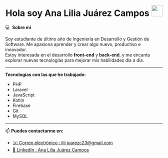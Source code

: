 <h1 align="center">Hola soy Ana Lilia Juárez Campos <img src="https://media.giphy.com/media/hvRJCLFzcasrR4ia7z/giphy.gif" width="35"></h1>

💻 &nbsp;**Sobre mí**

Soy estudiante de último año de Ingeniería en Desarrollo y Gestión de Software. Me apasiona aprender y crear algo nuevo, productivo e innovador.  
Estoy interesada en el desarrollo **front-end** y **back-end**, y me encanta explorar nuevas tecnologías para mejorar mis habilidades día a día.

---

**Tecnologías con las que he trabajado:**
- PHP  
- Laravel  
- JavaScript  
- Kotlin  
- Firebase  
- Git  
- MySQL

---

📫 **Puedes contactarme en:**  
- [✉️ Correo electrónico : lili.juarezc23@gmail.com ](lili.juarezc23@gmail.com)
- [💼 LinkedIn : Ana Lilia Juárez Campos](www.linkedin.com/in/ana-lilia-juarez-campos-172398288)
